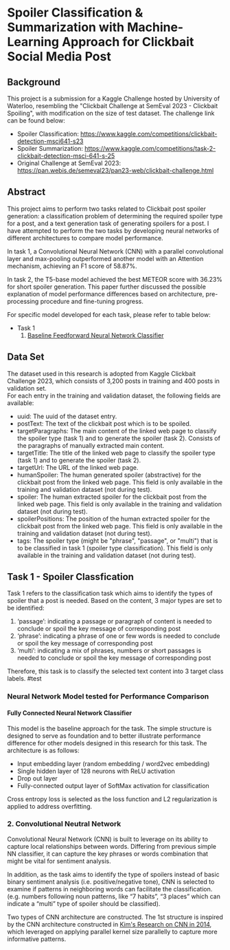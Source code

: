 # Spoiler Classification & Summarization with Machine-Learning Approach for Clickbait Social Media Post

## Background
This project is a submission for a Kaggle Challenge hosted by University of Waterloo, resembling the "Clickbait Challenge at SemEval 2023 - Clickbait Spoiling", with modification on the size of test dataset. The challenge link can be found below:
- Spoiler Classification: https://www.kaggle.com/competitions/clickbait-detection-msci641-s23
- Spoiler Summarization: https://www.kaggle.com/competitions/task-2-clickbait-detection-msci-641-s-25
- Original Challenge at SemEval 2023: https://pan.webis.de/semeval23/pan23-web/clickbait-challenge.html 

## Abstract
This project aims to perform two tasks related to Clickbait post spoiler generation: a classification problem of determining the required spoiler type for a post, and a text generation task of generating spoilers for a post. I have attempted to perform the two tasks by developing neural networks of different architectures to compare model performance.   
  
In task 1, a Convolutional Neural Network (CNN) with a parallel convolutional layer and max-pooling outperformed another model with an Attention mechanism, achieving an F1 score of 58.87%.  
  
In task 2, the T5-base model achieved the best METEOR score with 36.23% for short spoiler generation. This paper further discussed the possible explanation of model performance differences based on architecture, pre-processing procedure and fine-tuning progress.

For specific model developed for each task, please refer to table below:
- Task 1
  1. [Baseline Feedforward Neural Network Classifier](#test)

## Data Set
The dataset used in this research is adopted from Kaggle Clickbait Challenge 2023, which consists of 3,200 posts in training and 400 posts in validation set.    
For each entry in the training and validation dataset, the following fields are available:
- uuid: The uuid of the dataset entry.
- postText: The text of the clickbait post which is to be spoiled.
- targetParagraphs: The main content of the linked web page to classify the spoiler type (task 1) and to generate the spoiler (task 2). Consists of the paragraphs of manually extracted main content.
- targetTitle: The title of the linked web page to classify the spoiler type (task 1) and to generate the spoiler (task 2).
- targetUrl: The URL of the linked web page.
- humanSpoiler: The human generated spoiler (abstractive) for the clickbait post from the linked web page. This field is only available in the training and validation dataset (not during test).
- spoiler: The human extracted spoiler for the clickbait post from the linked web page. This field is only available in the training and validation dataset (not during test).
- spoilerPositions: The position of the human extracted spoiler for the clickbait post from the linked web page. This field is only available in the training and validation dataset (not during test).
- tags: The spoiler type (might be "phrase", "passage", or "multi") that is to be classified in task 1 (spoiler type classification). This field is only available in the training and validation dataset (not during test).

## Task 1 - Spoiler Classfication
Task 1 refers to the classification task which aims to identify the types of spoiler that a post is needed. Based on the content, 3 major types are set to be identified:
1.	‘passage’: indicating a passage or paragraph of content is needed to conclude or spoil the key message of corresponding post
2.	‘phrase’: indicating a phrase of one or few words is needed to conclude or spoil the key message of corresponding post
3.	‘multi’: indicating a mix of phrases, numbers or short passages is needed to conclude or spoil the key message of corresponding post

Therefore, this task is to classify the selected text content into 3 target class labels. 
#test
### Neural Network Model tested for Performance Comparison
#### Fully Connected Neural Network Classifier
This model is the baseline approach for the task. The simple structure is designed to serve as foundation and to better illustrate performance difference for other models designed in this research for this task. The architecture is as follows:
- Input embedding layer (random embedding / word2vec embedding)
- Single hidden layer of 128 neurons with ReLU activation
- Drop out layer
- Fully-connected output layer of SoftMax activation for classification

Cross entropy loss is selected as the loss function and L2 regularization is applied to address overfitting. 

### 2. Convolutional Neutral Network
Convolutional Neural Network (CNN) is built to leverage on its ability to capture local relationships between words. Differing from previous simple NN classifier, it can capture the key phrases or words combination that might be vital for sentiment analysis. 

In addition, as the task aims to identify the type of spoilers instead of basic binary sentiment analysis (i.e. positive/negative tone), CNN is selected to examine if patterns in neighboring words can facilitate the classification. (e.g. numbers following noun patterns, like “7 habits”, “3 places” which can indicate a “multi” type of spoiler should be classified). 

Two types of CNN architecture are constructed. The 1st structure is inspired by the CNN architecture constructed in [Kim's Research on CNN in 2014](https://arxiv.org/abs/1408.5882), which leveraged on applying parallel kernel size parallelly to capture more informative patterns.




